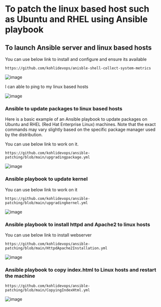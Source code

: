 # To patch the linux based host such as Ubuntu and RHEL using Ansible playbook

## To launch Ansible server and linux based hosts

You can use below link to install and configure and ensure its available

```
https://github.com/kohlidevops/anisble-shell-collect-system-metrics
```

![image](https://github.com/kohlidevops/ansible-patching/assets/100069489/a9cac6dc-a88f-4b96-bcdb-3ee14ffadfd2)

I can able to ping to my linux based hosts

![image](https://github.com/kohlidevops/ansible-patching/assets/100069489/7a6a6102-51e7-4189-9681-ed59ae41a02a)

### Ansible to update packages to linux based hosts

Here is a basic example of an Ansible playbook to update packages on Ubuntu and RHEL (Red Hat Enterprise Linux) machines. Note that the exact commands may vary slightly based on the specific package manager used by the distribution.

You can use below link to work on it.

```
https://github.com/kohlidevops/ansible-patching/blob/main/upgradingpackage.yml
```
![image](https://github.com/kohlidevops/ansible-patching/assets/100069489/d880e33b-8f5a-4698-a065-af32937c8755)

### Ansible playbook to update kernel

You can use below link to work on it

```
https://github.com/kohlidevops/ansible-patching/blob/main/upgradingkernel.yml
```

![image](https://github.com/kohlidevops/ansible-patching/assets/100069489/e6f9201b-2144-4706-b092-8410ab46fa8c)

### Ansible playbook to install httpd and Apache2 to linux hosts

You can use below link to install webserver

```
https://github.com/kohlidevops/ansible-patching/blob/main/HttpdApache2Installation.yml
```

![image](https://github.com/kohlidevops/ansible-patching/assets/100069489/1c4db31e-7d5c-4024-ae80-8830591e1a61)

### Ansible playbook to copy index.html to Linux hosts and restart the machine

```
https://github.com/kohlidevops/ansible-patching/blob/main/CopyingIndexHtml.yml
```

![image](https://github.com/kohlidevops/ansible-patching/assets/100069489/48fc6d23-3efc-4a3f-993c-4b24ec4e6a7b)
